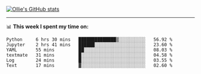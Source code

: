 <!--
**icedpanda/icedpanda** is a ✨ _special_ ✨ repository because its `README.md` (this file) appears on your GitHub profile.

Here are some ideas to get you started:

- 🔭 I’m currently working on ...
- 🌱 I’m currently learning ...
- 👯 I’m looking to collaborate on ...
- 🤔 I’m looking for help with ...
- 💬 Ask me about ...
- 📫 How to reach me: ...
- 😄 Pronouns: ...
- ⚡ Fun fact: ...
-->
[![Ollie's GitHub stats](https://github-readme-stats-icedpanda.vercel.app/api?username=icedpanda&count_private=true&show_icons=true)](https://github.com/icedpanda)

---
📊 **This week I spent my time on:**
<!--START_SECTION:waka-->

```text
Python     6 hrs 30 mins   ██████████████▒░░░░░░░░░░   56.92 %
Jupyter    2 hrs 41 mins   ██████░░░░░░░░░░░░░░░░░░░   23.60 %
YAML       55 mins         ██░░░░░░░░░░░░░░░░░░░░░░░   08.03 %
textmate   31 mins         █░░░░░░░░░░░░░░░░░░░░░░░░   04.58 %
Log        24 mins         █░░░░░░░░░░░░░░░░░░░░░░░░   03.55 %
Text       17 mins         ▓░░░░░░░░░░░░░░░░░░░░░░░░   02.60 %
```

<!--END_SECTION:waka-->
